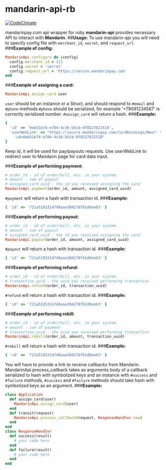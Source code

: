 # mandarin-api-rb
[![CodeClimate](https://codeclimate.com/github/vbogaevsky/mandarin-api-rb/badges/gpa.svg)](https://codeclimate.com/github/vbogaevsky/mandarin-api-rb)

mandarinpay.com api wrapper for ruby
**mandarin-api** provides necessary API to interact with **Mandarin**.
##**Usage:**
To use mandarin-api you will need to specify config file with `merchant_id`, `secret`, and `request_url`.
###**Example of config:**
```ruby
MandarinApi.configure do |config|
  config.merchant_id = 123
  config.secret = 'secret'
  config.request_url = 'https://secure.mandarinpay.com'
end
```
###**Example of assigning a card:**
```ruby
MandarinApi.assign_card user
```
`user` should be an instance or a Struct, and should respond to `#email` and `#phone` methods
`#phone` should be serialized, for example '+79091234567' is correctly serialized number.
`#assign_card` will return a hash.
###**Example:**
```ruby
{
  'id' => '0eb51e74-e704-4c36-b5cb-8f0227621518',
  'userWebLink' => "https://secure.mandarinpay.com/CardBindings/New?' \
    'id=0eb51e74-e704-4c36-b5cb-8f0227621518"
}
```
Keep id, it will be used for pay/payouts requests. Use userWebLink to redirect user to Mandarin page for card data input.

###**Example of performing payment:**
```ruby
# order_id - id of order/bill, etc. in your system.
# amount - sum of payout
# assigned_card_uuid - the id you received assigning the card
MandarinApi.payment(order_id, amount, assigned_card_uuid)
```
`#payment` will return a hash with transaction id.
###**Example:**
```ruby
{ 'id' => '721a5185314740aaa304278fb1d8ee63' }
```

###**Example of performing payout:**
```ruby
# order_id - id of order/bill, etc. in your system.
# amount - sum of payout
# assigned_card_uuid - the id you received assigning the card
MandarinApi.payout(order_id, amount, assigned_card_uuid)
```
`#payout` will return a hash with transaction id.
###**Example:**
```ruby
{ 'id' => '721a5185314740aaa304278fb1d8ee63' }
```

###**Example of performing refund:**
```ruby
# order_id - id of order/bill, etc. in your system.
# transaction_uuid - the uuid you received performing transaction
MandarinApi.refund(order_id, transaction_uuid)
```
`#refund` will return a hash with transaction id.
###**Example:**
```ruby
{ 'id' => '721a5185314740aaa304278fb1d8ee63' }
```

###**Example of performing rebill:**
```ruby
# order_id - id of order/bill, etc. in your system.
# amount - sum of payment
# transaction_uuid - the uuid you received performing transaction
MandarinApi.rebill(order_id, amount, transaction_uuid)
```
`#rebill` will return a hash with transaction id.
###**Example:**
```ruby
{ 'id' => '721a5185314740aaa304278fb1d8ee63' }
```


You will have to provide a link to receive callbacks from Mandarin.
MandarinApi.process_callback takes as arguments body of a callback serialized
to hash with symbolized keys and an instance with `#success` and `#failure` methods,
`#success` and `#failure` methods should take hash with symbolized keys as an argument.
###**Example:**
```ruby
class Application
  def assign_card(user)
    MandarinApi.assign_card(user)
  end
  def transit(request)
    MandarinApi.process_callback(request, ResponseHandler.new)
  end
end
class ResponseHandler
  def success(result)
    # your code here
  end
  def failure(result)
    # your code here
  end
end
```
